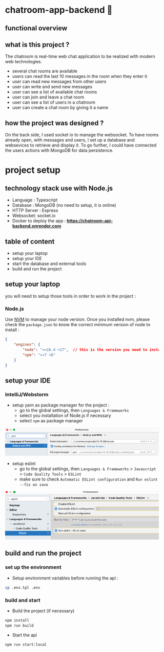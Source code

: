 # chatroom-app-backend 🚀

## functional overview

## what is this project ?
The chatroom is real-time web chat application to be realized with modern web technologies.
- several chat rooms are available
- users can read the last 10 messages in the room when they enter it
- user can read new messages from other users
- user can write and send new messages
- user can see a list of available chat rooms
- user can join and leave a chat room
- user can see a list of users in a chatroom
- user can create a chat room by giving it a name

## how the project was designed ?
On the back side, I used socket io to manage the websocket. To have rooms already open, with messages and users, I set up a database and websevices to retrieve and display it.
To go further, I could have connected the users actions with MongoDB for data persistence.

# project setup
## technology stack use with Node.js
- Language : Typescript
- Database : MongoDB (no need to setup, it is online)
- HTTP Server : Express
- Websocket: socket.io
- Docker to deploy the app :
**https://chatroom-api-backend.onrender.com**

## table of content

- setup your laptop
- setup your IDE
- start the database and external tools
- build and run the project

## setup your laptop

you will need to setup those tools in order to work in the project :

### Node.js

Use [NVM](https://github.com/nvm-sh/nvm) to manage your node version.
Once you installed nvm, please check the `package.json` to know the correct minimum version of node to install :

```json
{
    "engines": {
        "node": ">=16.4 <17",  // this is the version you need to install
        "npm": ">=7 <8"
    }
}
```

## setup your IDE

### IntelliJ/Webstorm

- setup yarn as package manager for the project :
    - go to the global settings, then `Languages & Frameworks`
    - select you installation of Node.js if necessary
    - select `npm` as package manager

![setup intellij node](support/docs/img/setup/setup_intellij_node_yarn.png)

- setup eslint
    - go to the global settings, then `Languages & Frameworks` > `Javascript` > `Code Quality Tools` > `ESLint`
    - make sure to check `Automatic ESLint configuration` and `Run eslint --fix on save`

![setup intellij eslint](support/docs/img/setup/setup_intellij_eslint.png)

## build and run the project

### set up the environment

- Setup environment variables before running the api :
```bash
cp .env.tpl .env
```

### build and start

- Build the project (if necessary)
```bash
npm install
npm run build
```

- Start the api
```bash
npm run start:local
```


